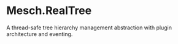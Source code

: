 # Mesch.RealTree
A thread-safe tree hierarchy management abstraction with plugin architecture and eventing.
